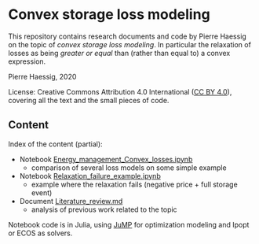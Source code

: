 # Convex storage loss modeling

This repository contains research documents and code by Pierre Haessig
on the topic of _convex storage loss modeling_.
In particular the relaxation of losses as being _greater or equal_ than
(rather than equal to) a convex expression.

Pierre Haessig, 2020

License: Creative Commons Attribution 4.0 International ([CC BY 4.0](https://creativecommons.org/licenses/by/4.0)), covering all the text and the small pieces of code.

## Content

Index of the content (partial):

- Notebook [Energy_management_Convex_losses.ipynb](Energy_management_Convex_losses.ipynb)
  - comparison of several loss models on some simple example
- Notebook [Relaxation_failure_example.ipynb](Relaxation_failure_example.ipynb)
  - example where the relaxation fails (negative price + full storage event)
- Document [Literature_review.md](Literature_review.md)
  - analysis of previous work related to the topic

Notebook code is in Julia, using [JuMP](https://jump.dev/)
for optimization modeling and Ipopt or ECOS as solvers.

